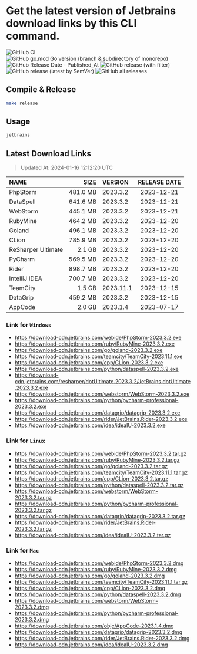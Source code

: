 # Get the latest version of Jetbrains download links by this CLI command.

![GitHub CI](https://github.com/designinlife/jetbrains/actions/workflows/ci.yml/badge.svg)
![GitHub go.mod Go version (branch & subdirectory of monorepo)](https://img.shields.io/github/go-mod/go-version/designinlife/jetbrains/master)
![GitHub Release Date - Published_At](https://img.shields.io/github/release-date/designinlife/jetbrains)
![GitHub release (with filter)](https://img.shields.io/github/v/release/designinlife/jetbrains)
![GitHub release (latest by SemVer)](https://img.shields.io/github/downloads/designinlife/jetbrains/v1.1.10/total)
![GitHub all releases](https://img.shields.io/github/downloads/designinlife/jetbrains/total)

## Compile & Release

```bash
make release
```

## Usage

```bash
jetbrains
```

## Latest Download Links

> Updated At: 2024-01-16 12:12:20 UTC

| NAME | SIZE | VERSION | RELEASE DATE |
| :-- | --: | :-- | :--: |
| PhpStorm | 481.0 MB | 2023.3.2 | 2023-12-21 |
| DataSpell | 641.6 MB | 2023.3.2 | 2023-12-21 |
| WebStorm | 445.1 MB | 2023.3.2 | 2023-12-21 |
| RubyMine | 464.2 MB | 2023.3.2 | 2023-12-20 |
| Goland | 496.1 MB | 2023.3.2 | 2023-12-20 |
| CLion | 785.9 MB | 2023.3.2 | 2023-12-20 |
| ReSharper Ultimate | 2.1 GB | 2023.3.2 | 2023-12-20 |
| PyCharm | 569.5 MB | 2023.3.2 | 2023-12-20 |
| Rider | 898.7 MB | 2023.3.2 | 2023-12-20 |
| IntelliJ IDEA | 700.7 MB | 2023.3.2 | 2023-12-20 |
| TeamCity | 1.5 GB | 2023.11.1 | 2023-12-15 |
| DataGrip | 459.2 MB | 2023.3.2 | 2023-12-15 |
| AppCode | 2.0 GB | 2023.1.4 | 2023-07-17 |

### Link for `Windows`

* <https://download-cdn.jetbrains.com/webide/PhpStorm-2023.3.2.exe>
* <https://download-cdn.jetbrains.com/ruby/RubyMine-2023.3.2.exe>
* <https://download-cdn.jetbrains.com/go/goland-2023.3.2.exe>
* <https://download-cdn.jetbrains.com/teamcity/TeamCity-2023.11.1.exe>
* <https://download-cdn.jetbrains.com/cpp/CLion-2023.3.2.exe>
* <https://download-cdn.jetbrains.com/python/dataspell-2023.3.2.exe>
* <https://download-cdn.jetbrains.com/resharper/dotUltimate.2023.3.2/JetBrains.dotUltimate.2023.3.2.exe>
* <https://download-cdn.jetbrains.com/webstorm/WebStorm-2023.3.2.exe>
* <https://download-cdn.jetbrains.com/python/pycharm-professional-2023.3.2.exe>
* <https://download-cdn.jetbrains.com/datagrip/datagrip-2023.3.2.exe>
* <https://download-cdn.jetbrains.com/rider/JetBrains.Rider-2023.3.2.exe>
* <https://download-cdn.jetbrains.com/idea/ideaIU-2023.3.2.exe>

### Link for `Linux`

* <https://download-cdn.jetbrains.com/webide/PhpStorm-2023.3.2.tar.gz>
* <https://download-cdn.jetbrains.com/ruby/RubyMine-2023.3.2.tar.gz>
* <https://download-cdn.jetbrains.com/go/goland-2023.3.2.tar.gz>
* <https://download-cdn.jetbrains.com/teamcity/TeamCity-2023.11.1.tar.gz>
* <https://download-cdn.jetbrains.com/cpp/CLion-2023.3.2.tar.gz>
* <https://download-cdn.jetbrains.com/python/dataspell-2023.3.2.tar.gz>
* <https://download-cdn.jetbrains.com/webstorm/WebStorm-2023.3.2.tar.gz>
* <https://download-cdn.jetbrains.com/python/pycharm-professional-2023.3.2.tar.gz>
* <https://download-cdn.jetbrains.com/datagrip/datagrip-2023.3.2.tar.gz>
* <https://download-cdn.jetbrains.com/rider/JetBrains.Rider-2023.3.2.tar.gz>
* <https://download-cdn.jetbrains.com/idea/ideaIU-2023.3.2.tar.gz>

### Link for `Mac`

* <https://download-cdn.jetbrains.com/webide/PhpStorm-2023.3.2.dmg>
* <https://download-cdn.jetbrains.com/ruby/RubyMine-2023.3.2.dmg>
* <https://download-cdn.jetbrains.com/go/goland-2023.3.2.dmg>
* <https://download-cdn.jetbrains.com/teamcity/TeamCity-2023.11.1.tar.gz>
* <https://download-cdn.jetbrains.com/cpp/CLion-2023.3.2.dmg>
* <https://download-cdn.jetbrains.com/python/dataspell-2023.3.2.dmg>
* <https://download-cdn.jetbrains.com/webstorm/WebStorm-2023.3.2.dmg>
* <https://download-cdn.jetbrains.com/python/pycharm-professional-2023.3.2.dmg>
* <https://download-cdn.jetbrains.com/objc/AppCode-2023.1.4.dmg>
* <https://download-cdn.jetbrains.com/datagrip/datagrip-2023.3.2.dmg>
* <https://download-cdn.jetbrains.com/rider/JetBrains.Rider-2023.3.2.dmg>
* <https://download-cdn.jetbrains.com/idea/ideaIU-2023.3.2.dmg>
